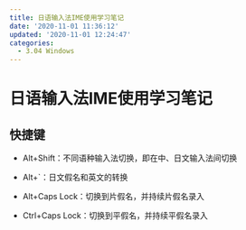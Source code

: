 ```yaml
---
title: 日语输入法IME使用学习笔记
date: '2020-11-01 11:36:12'
updated: '2020-11-01 12:24:47'
categories:
  - 3.04 Windows
---
```

# 日语输入法IME使用学习笔记

## 快捷键

- Alt+Shift：不同语种输入法切换，即在中、日文输入法间切换  

 

- Alt+`：日文假名和英文的转换 

- Alt+Caps Lock：切换到片假名，并持续片假名录入

- Ctrl+Caps Lock：切换到平假名，并持续平假名录入
